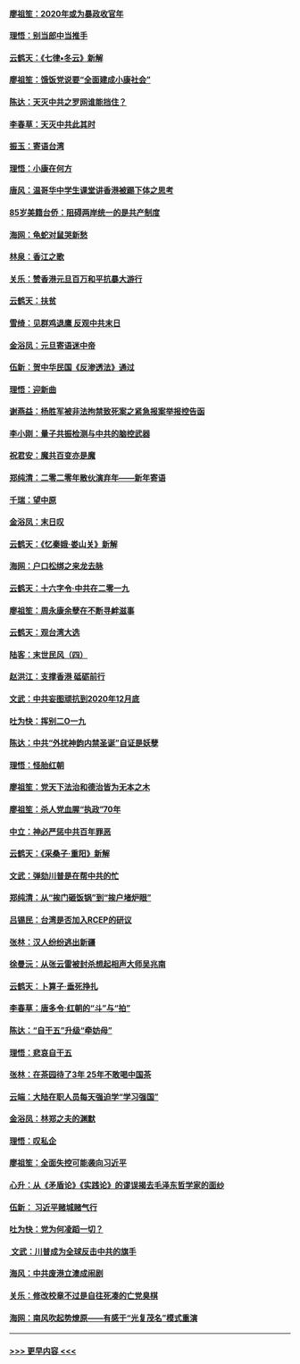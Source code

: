 #### [廖祖笙：2020年或为暴政收官年](../pages/nsc993/n11768216.md?t=01050633) 
#### [理悟：别当郎中当推手](../pages/nsc993/n11768243.md?t=01050633) 
#### [云鹤天：《七律▪冬云》新解](../pages/nsc993/n11768204.md?t=01050633) 
#### [廖祖笙：饿饭党说要“全面建成小康社会”](../pages/nsc993/n11767482.md?t=01050633) 
#### [陈达：天灭中共之罗网谁能挡住？](../pages/nsc993/n11767465.md?t=01050633) 
#### [李春草：天灭中共此其时](../pages/nsc993/n11767452.md?t=01050633) 
#### [振玉：寄语台湾](../pages/nsc993/n11767432.md?t=01050633) 
#### [理悟：小康在何方](../pages/nsc993/n11767394.md?t=01050633) 
#### [唐风：温哥华中学生课堂讲香港被踢下体之思考](../pages/nsc993/n11766848.md?t=01050633) 
#### [85岁美籍台侨：阻碍两岸统一的是共产制度](../pages/nsc993/n11765043.md?t=01050633) 
#### [海网：龟蛇对鼠哭新愁](../pages/nsc993/n11764895.md?t=01050633) 
#### [林泉：香江之歌](../pages/nsc993/n11764415.md?t=01050633) 
#### [关乐：赞香港元旦百万和平抗暴大游行](../pages/nsc993/n11764382.md?t=01050633) 
#### [云鹤天：扶贫](../pages/nsc993/n11764245.md?t=01050633) 
#### [雪绮：见群鸡退鹰  反观中共末日](../pages/nsc993/n11762112.md?t=01050633) 
#### [金浴凤：元旦寄语迷中帝](../pages/nsc993/n11761788.md?t=01050633) 
#### [伍新：贺中华民国《反渗透法》通过](../pages/nsc993/n11761994.md?t=01050633) 
#### [理悟：迎新曲](../pages/nsc993/n11761152.md?t=01050633) 
#### [谢燕益：杨胜军被非法拘禁致死案之紧急报案举报控告函](../pages/nsc993/n11756134.md?t=01050633) 
#### [李小刚：量子共振检测与中共的脑控武器](../pages/nsc993/n11754518.md?t=01050633) 
#### [祝君安：魔共百变亦是魔](../pages/nsc993/n11754469.md?t=01050633) 
#### [郑纯清：二零二零年散伙演弃年——新年寄语](../pages/nsc993/n11754195.md?t=01050633) 
#### [千瑞：望中原](../pages/nsc993/n11754159.md?t=01050633) 
#### [金浴凤：末日叹](../pages/nsc993/n11752359.md?t=01050633) 
#### [云鹤天：《忆秦娥‧娄山关》新解](../pages/nsc993/n11752348.md?t=01050633) 
#### [海网：户口松绑之来龙去脉](../pages/nsc993/n11752328.md?t=01050633) 
#### [云鹤天：十六字令‧中共在二零一九](../pages/nsc993/n11752305.md?t=01050633) 
#### [廖祖笙：周永康余孽在不断寻衅滋事](../pages/nsc993/n11751013.md?t=01050633) 
#### [云鹤天：观台湾大选](../pages/nsc993/n11751007.md?t=01050633) 
#### [陆客：末世民风（四）](../pages/nsc993/n11749203.md?t=01050633) 
#### [赵洪江：支撑香港 砥砺前行](../pages/nsc993/n11748482.md?t=01050633) 
#### [文武：中共妄图顽抗到2020年12月底](../pages/nsc993/n11748446.md?t=01050633) 
#### [吐为快：挥别二O一九](../pages/nsc993/n11748411.md?t=01050633) 
#### [陈达：中共“外扰神韵内禁圣诞”自证是妖孽](../pages/nsc993/n11748226.md?t=01050633) 
#### [理悟：怪胎红朝](../pages/nsc993/n11748206.md?t=01050633) 
#### [廖祖笙：党天下法治和德治皆为无本之木](../pages/nsc993/n11748135.md?t=01050633) 
#### [廖祖笙：杀人党血腥“执政”70年](../pages/nsc993/n11745144.md?t=01050633) 
#### [中立：神必严惩中共百年罪恶](../pages/nsc993/n11744970.md?t=01050633) 
#### [云鹤天：《采桑子‧重阳》新解](../pages/nsc993/n11744948.md?t=01050633) 
#### [文武：弹劾川普是在帮中共的忙](../pages/nsc993/n11744758.md?t=01050633) 
#### [郑纯清：从“挨门砸饭锅”到“挨户堵炉眼”](../pages/nsc993/n11744745.md?t=01050633) 
#### [吕锡民：台湾是否加入RCEP的研议](../pages/nsc993/n11744701.md?t=01050633) 
#### [张林：汉人纷纷逃出新疆](../pages/nsc993/n11743530.md?t=01050633) 
#### [徐曼沅：从张云雷被封杀想起相声大师吴兆南](../pages/nsc993/n11741816.md?t=01050633) 
#### [云鹤天：卜算子‧垂死挣扎](../pages/nsc993/n11739956.md?t=01050633) 
#### [李春草：唐多令‧红朝的“斗”与“拍”](../pages/nsc993/n11739830.md?t=01050633) 
#### [陈达：“自干五”升级“牵妨母”](../pages/nsc993/n11739724.md?t=01050633) 
#### [理悟：悲哀自干五](../pages/nsc993/n11739547.md?t=01050633) 
#### [张林：在茶园待了3年 25年不敢喝中国茶](../pages/nsc993/n11739240.md?t=01050633) 
#### [云端：大陆在职人员每天强迫学“学习强国”](../pages/nsc993/n11738735.md?t=01050633) 
#### [金浴凤：林郑之夫的渊默](../pages/nsc993/n11737735.md?t=01050633) 
#### [理悟：叹私企](../pages/nsc993/n11737715.md?t=01050633) 
#### [廖祖笙：全面失控可能袭向习近平](../pages/nsc993/n11737704.md?t=01050633) 
#### [心升：从《矛盾论》《实践论》的谬误揭去毛泽东哲学家的面纱](../pages/nsc993/n11736962.md?t=01050633) 
#### [伍新： 习近平赌城赌气行](../pages/nsc993/n11736929.md?t=01050633) 
#### [吐为快：党为何凌蹈一切？](../pages/nsc993/n11736915.md?t=01050633) 
#### [ 文武：川普成为全球反击中共的旗手](../pages/nsc993/n11736882.md?t=01050633) 
#### [海风：中共废港立澳成闹剧](../pages/nsc993/n11735857.md?t=01050633) 
#### [关乐：修改校章不过是自往死凑的亡党臭棋](../pages/nsc993/n11735097.md?t=01050633) 
#### [海网：南风吹起势燎原——有感于“光复茂名”模式重演](../pages/nsc993/n11732308.md?t=01050633) 

----
#### [ >>> 更早内容 <<< ](../indexes/nsc993-earlier.md)
